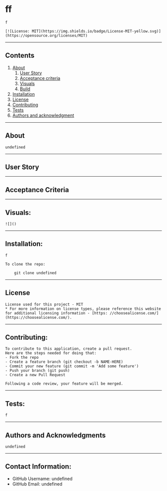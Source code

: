 
    
  # ff
  
    f
  
    [![License: MIT](https://img.shields.io/badge/License-MIT-yellow.svg)](https://opensource.org/licenses/MIT)
    
  ---
  ## Contents
  
  1. [About](#about)
      1. [User Story](#userstory)
      2. [Acceptance criteria](#AcceptanceCriteria)
      3. [Visuals](#visuals)
      4. [Build](#build)
  2. [Installation](#installation)
  3. [License](#license)
  4. [Contributing](#contributing)
  5. [Tests](#tests)
  6. [Authors and acknowledgment](#authorsandacknowledgment)
  
  ---
  ## About
  
    undefined
  
  ---
  
  ## User Story
    
  
  ---
  
  ## Acceptance Criteria
    
    
  ---
  ## Visuals:
  
    ![]()
  
  ---
  
  ## Installation:
    f
  
    To clone the repo:
    
        git clone undefined
    
  ---
  
  ## License
    License used for this project - MIT
    * For more information on license types, please reference this website
    for additional licensing information - [https: //choosealicense.com/](https://choosealicense.com/).
  
  ---
  
  ## Contributing:
    
    To contribute to this application, create a pull request.
    Here are the steps needed for doing that:
    - Fork the repo
    - Create a feature branch (git checkout -b NAME-HERE)
    - Commit your new feature (git commit -m 'Add some feature')
    - Push your branch (git push)
    - Create a new Pull Request
  
    Following a code review, your feature will be merged.
  
  
  ---
  
  ## Tests:
    f
  
  ---
  
  ## Authors and Acknowledgments
    undefined
  
  ---
  
  ## Contact Information:
  * GitHub Username: undefined
  * GitHub Email: undefined
    
  